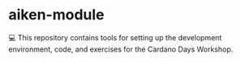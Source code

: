 # aiken-module
💻 This repository contains tools for setting up the development environment, code, and exercises for the Cardano Days Workshop. 
